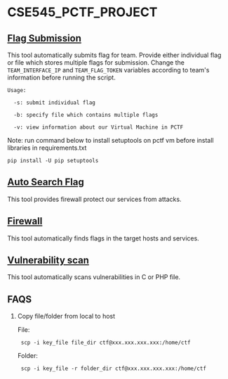# CSE545_PCTF_PROJECT


## [Flag Submission](flag-submit)

This tool automatically submits flag for team. Provide either individual flag or file which stores multiple flags for submission. Change the `TEAM_INTERFACE_IP` and 
`TEAM_FLAG_TOKEN` variables according to team's information before running the script.

```
Usage:

  -s: submit individual flag
  
  -b: specify file which contains multiple flags
  
  -v: view information about our Virtual Machine in PCTF
 ```

Note: run command below to install setuptools on pctf vm before install libraries in requirements.txt

    pip install -U pip setuptools

## [Auto Search Flag](auto-search-flag)

This tool provides firewall protect our services from attacks.

## [Firewall](firewall)

This tool automatically finds flags in the target hosts and services.

## [Vulnerability scan](vulnerability-scan)

This tool automatically scans vulnerabilities in C or PHP file.


## FAQS

1. Copy file/folder from local to host

    File: 

        scp -i key_file file_dir ctf@xxx.xxx.xxx.xxx:/home/ctf

    Folder: 

        scp -i key_file -r folder_dir ctf@xxx.xxx.xxx.xxx:/home/ctf

